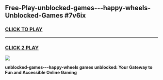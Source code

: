 
## Free-Play-unblocked-games---happy-wheels-Unblocked-Games #7v6ix
<h3>
<a href="https://news.freeplayer.one?title=unblocked-games---happy-wheels&ref=8M">CLICK TO PLAY</a></h3>
<hr>

<h3>
<a href="https://news.freeplayer.one?title=unblocked-games---happy-wheels&ref=8M">CLICK 2 PLAY</a>
  
</h3>

<a href="https://news.freeplayer.one?title=unblocked-games---happy-wheels&ref=8M"><img src="https://clearcache.store/games.png"></a>


**unblocked-games---happy-wheels games unblocked: Your Gateway to Fun and Accessible Online Gaming**
